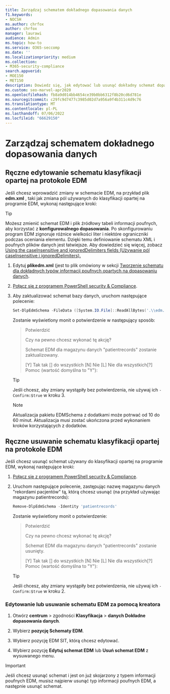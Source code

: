```yaml
---
title: Zarządzaj schematem dokładnego dopasowania danych
f1.keywords:
- NOCSH
ms.author: chrfox
author: chrfox
manager: laurawi
audience: Admin
ms.topic: how-to
ms.service: O365-seccomp
ms.date: ''
ms.localizationpriority: medium
ms.collection:
- M365-security-compliance
search.appverid:
- MOE150
- MET150
description: Dowiedz się, jak edytować lub usunąć dokładny schemat dopasowania danych.
ms.custom: seo-marvel-apr2020
ms.openlocfilehash: fb8a9d014bb4654ce39b0bb6312f8b20cd6d781e
ms.sourcegitcommit: c29fc9d7477c3985d02d7a956a9f4b311c4d9c76
ms.translationtype: MT
ms.contentlocale: pl-PL
ms.lasthandoff: 07/06/2022
ms.locfileid: "66629150"
---
```

# <a name="manage-your-exact-data-match-schema"></a>Zarządzaj schematem dokładnego dopasowania danych

## <a name="editing-the-schema-for-edm-based-classification-manually"></a>Ręczne edytowanie schematu klasyfikacji opartej na protokole EDM

Jeśli chcesz wprowadzić zmiany w schemacie EDM, na przykład plik **edm.xml** , taki jak zmiana pól używanych do klasyfikacji opartej na programie EDM, wykonaj następujące kroki:

> [!TIP]
> Możesz zmienić schemat EDM i plik źródłowy tabeli informacji poufnych, aby korzystać z **konfigurowalnego dopasowania**. Po skonfigurowaniu program EDM zignoruje różnice wielkości liter i niektóre ograniczniki podczas oceniania elementu. Dzięki temu definiowanie schematu XML i poufnych plików danych jest łatwiejsze. Aby dowiedzieć się więcej, zobacz [Using the caseInsensitive and ignoredDelimiters fields (Używanie pól caseInsensitive i ignoredDelimiters).](sit-get-started-exact-data-match-create-schema.md#using-the-caseinsensitive-and-ignoreddelimiters-fields)

1. Edytuj **plikedm.xml** (jest to plik omówiony w sekcji [Tworzenie schematu dla dokładnych typów informacji poufnych opartych na dopasowaniu danych](sit-get-started-exact-data-match-create-schema.md#create-the-schema-for-exact-data-match-based-sensitive-information-types).

2. [Połącz się z programem PowerShell security & Compliance](/powershell/exchange/connect-to-scc-powershell).

3. Aby zaktualizować schemat bazy danych, uruchom następujące polecenie:

      ```powershell
      Set-DlpEdmSchema -FileData ([System.IO.File]::ReadAllBytes('.\\edm.xml')) -Confirm:$true
      ```

      Zostanie wyświetlony monit o potwierdzenie w następujący sposób:

      > Potwierdzić
      >
      > Czy na pewno chcesz wykonać tę akcję?
      >
      > Schemat EDM dla magazynu danych "patientrecords" zostanie zaktualizowany.
      >
      > \[Y\] Tak tak \[\] do wszystkich \[N\] Nie \[L\] Nie dla wszystkich\[?\] Pomoc (wartość domyślna to "Y"):

      > [!TIP]
      > Jeśli chcesz, aby zmiany wystąpiły bez potwierdzenia, nie używaj ich `-Confirm:$true` w kroku 3.

      > [!NOTE]
      > Aktualizacja pakietu EDMSchema z dodatkami może potrwać od 10 do 60 minut. Aktualizacja musi zostać ukończona przed wykonaniem kroków korzystających z dodatków.

## <a name="removing-the-schema-for-edm-based-classification-manually"></a>Ręczne usuwanie schematu klasyfikacji opartej na protokole EDM

Jeśli chcesz usunąć schemat używany do klasyfikacji opartej na programie EDM, wykonaj następujące kroki:

1. [Połącz się z programem PowerShell security & Compliance](/powershell/exchange/connect-to-scc-powershell).

2. Uruchom następujące polecenie, zastępując nazwę magazynu danych "rekordami pacjentów" tą, którą chcesz usunąć (na przykład używając magazynu patientrecords):

      ```powershell
      Remove-DlpEdmSchema -Identity 'patientrecords'
      ```

      Zostanie wyświetlony monit o potwierdzenie:

      > Potwierdzić
      >
      > Czy na pewno chcesz wykonać tę akcję?
      >
      > Schemat EDM dla magazynu danych "patientrecords" zostanie usunięty.
      >
      > \[Y\] Tak tak \[\] do wszystkich \[N\] Nie \[L\] Nie dla wszystkich\[?\] Pomoc (wartość domyślna to "Y"):

      > [!TIP]
      > Jeśli chcesz, aby zmiany wystąpiły bez potwierdzenia, nie używaj ich `-Confirm:$true` w kroku 2.

### <a name="edit-or-delete-the-edm-schema-with-the-wizard"></a>Edytowanie lub usuwanie schematu EDM za pomocą kreatora

1. Otwórz **centrum** \> zgodności **Klasyfikacja** \> **danych Dokładne dopasowania danych**.

2. Wybierz **pozycję Schematy EDM**.

3. Wybierz pozycję EDM SIT, którą chcesz edytować.

4. Wybierz pozycję **Edytuj schemat EDM** lub **Usuń schemat EDM** z wysuwanego menu.

> [!IMPORTANT]
> Jeśli chcesz usunąć schemat i jest on już skojarzony z typem informacji poufnych EDM, musisz najpierw usunąć typ informacji poufnych EDM, a następnie usunąć schemat.

